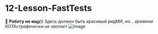 # 12-Lesson-FastTests
💙
**Работу не ищу**))
Здесь должен быть красивый ридМИ, но...
_времени КОТАстрафически не хватает_
![image](https://user-images.githubusercontent.com/68104911/126380789-9fbddfeb-9f90-468d-84b2-7974177c6c5f.png)
